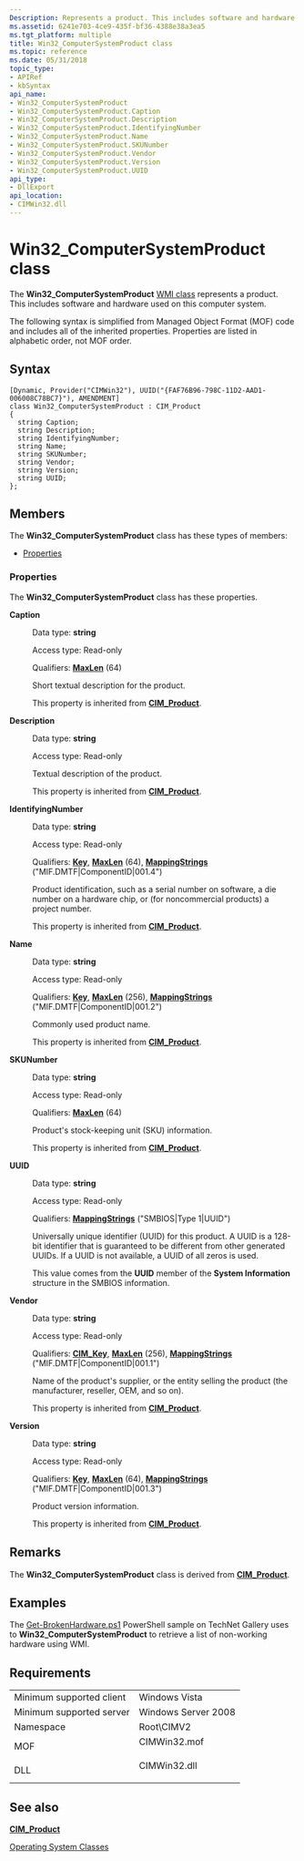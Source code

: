 ```yaml
---
Description: Represents a product. This includes software and hardware used on this computer system.
ms.assetid: 6241e703-4ce9-435f-bf36-4388e38a3ea5
ms.tgt_platform: multiple
title: Win32_ComputerSystemProduct class
ms.topic: reference
ms.date: 05/31/2018
topic_type: 
- APIRef
- kbSyntax
api_name: 
- Win32_ComputerSystemProduct
- Win32_ComputerSystemProduct.Caption
- Win32_ComputerSystemProduct.Description
- Win32_ComputerSystemProduct.IdentifyingNumber
- Win32_ComputerSystemProduct.Name
- Win32_ComputerSystemProduct.SKUNumber
- Win32_ComputerSystemProduct.Vendor
- Win32_ComputerSystemProduct.Version
- Win32_ComputerSystemProduct.UUID
api_type: 
- DllExport
api_location: 
- CIMWin32.dll
---
```


# Win32\_ComputerSystemProduct class

The **Win32\_ComputerSystemProduct** [WMI class](/windows/desktop/WmiSdk/retrieving-a-class) represents a product. This includes software and hardware used on this computer system.

The following syntax is simplified from Managed Object Format (MOF) code and includes all of the inherited properties. Properties are listed in alphabetic order, not MOF order.

## Syntax

``` syntax
[Dynamic, Provider("CIMWin32"), UUID("{FAF76B96-798C-11D2-AAD1-006008C78BC7}"), AMENDMENT]
class Win32_ComputerSystemProduct : CIM_Product
{
  string Caption;
  string Description;
  string IdentifyingNumber;
  string Name;
  string SKUNumber;
  string Vendor;
  string Version;
  string UUID;
};
```

## Members

The **Win32\_ComputerSystemProduct** class has these types of members:

-   [Properties](#properties)

### Properties

The **Win32\_ComputerSystemProduct** class has these properties.

<dl> <dt>

**Caption**
</dt> <dd> <dl> <dt>

Data type: **string**
</dt> <dt>

Access type: Read-only
</dt> <dt>

Qualifiers: [**MaxLen**](/windows/desktop/WmiSdk/standard-qualifiers) (64)
</dt> </dl>

Short textual description for the product.

This property is inherited from [**CIM\_Product**](cim-product.md).

</dd> <dt>

**Description**
</dt> <dd> <dl> <dt>

Data type: **string**
</dt> <dt>

Access type: Read-only
</dt> </dl>

Textual description of the product.

This property is inherited from [**CIM\_Product**](cim-product.md).

</dd> <dt>

**IdentifyingNumber**
</dt> <dd> <dl> <dt>

Data type: **string**
</dt> <dt>

Access type: Read-only
</dt> <dt>

Qualifiers: [**Key**](/windows/desktop/WmiSdk/key-qualifier), [**MaxLen**](/windows/desktop/WmiSdk/standard-qualifiers) (64), [**MappingStrings**](/windows/desktop/WmiSdk/standard-qualifiers) ("MIF.DMTF\|ComponentID\|001.4")
</dt> </dl>

Product identification, such as a serial number on software, a die number on a hardware chip, or (for noncommercial products) a project number.

This property is inherited from [**CIM\_Product**](cim-product.md).

</dd> <dt>

**Name**
</dt> <dd> <dl> <dt>

Data type: **string**
</dt> <dt>

Access type: Read-only
</dt> <dt>

Qualifiers: [**Key**](/windows/desktop/WmiSdk/key-qualifier), [**MaxLen**](/windows/desktop/WmiSdk/standard-qualifiers) (256), [**MappingStrings**](/windows/desktop/WmiSdk/standard-qualifiers) ("MIF.DMTF\|ComponentID\|001.2")
</dt> </dl>

Commonly used product name.

This property is inherited from [**CIM\_Product**](cim-product.md).

</dd> <dt>

**SKUNumber**
</dt> <dd> <dl> <dt>

Data type: **string**
</dt> <dt>

Access type: Read-only
</dt> <dt>

Qualifiers: [**MaxLen**](/windows/desktop/WmiSdk/standard-qualifiers) (64)
</dt> </dl>

Product's stock-keeping unit (SKU) information.

This property is inherited from [**CIM\_Product**](cim-product.md).

</dd> <dt>

**UUID**
</dt> <dd> <dl> <dt>

Data type: **string**
</dt> <dt>

Access type: Read-only
</dt> <dt>

Qualifiers: [**MappingStrings**](/windows/desktop/WmiSdk/standard-qualifiers) ("SMBIOS\|Type 1\|UUID")
</dt> </dl>

Universally unique identifier (UUID) for this product. A UUID is a 128-bit identifier that is guaranteed to be different from other generated UUIDs. If a UUID is not available, a UUID of all zeros is used.

This value comes from the **UUID** member of the **System Information** structure in the SMBIOS information.

</dd> <dt>

**Vendor**
</dt> <dd> <dl> <dt>

Data type: **string**
</dt> <dt>

Access type: Read-only
</dt> <dt>

Qualifiers: [**CIM\_Key**](/windows/desktop/WmiSdk/standard-wmi-qualifiers), [**MaxLen**](/windows/desktop/WmiSdk/standard-qualifiers) (256), [**MappingStrings**](/windows/desktop/WmiSdk/standard-qualifiers) ("MIF.DMTF\|ComponentID\|001.1")
</dt> </dl>

Name of the product's supplier, or the entity selling the product (the manufacturer, reseller, OEM, and so on).

This property is inherited from [**CIM\_Product**](cim-product.md).

</dd> <dt>

**Version**
</dt> <dd> <dl> <dt>

Data type: **string**
</dt> <dt>

Access type: Read-only
</dt> <dt>

Qualifiers: [**Key**](/windows/desktop/WmiSdk/key-qualifier), [**MaxLen**](/windows/desktop/WmiSdk/standard-qualifiers) (64), [**MappingStrings**](/windows/desktop/WmiSdk/standard-qualifiers) ("MIF.DMTF\|ComponentID\|001.3")
</dt> </dl>

Product version information.

This property is inherited from [**CIM\_Product**](cim-product.md).

</dd> </dl>

## Remarks

The **Win32\_ComputerSystemProduct** class is derived from [**CIM\_Product**](cim-product.md).

## Examples

The [Get-BrokenHardware.ps1](https://Gallery.TechNet.Microsoft.Com/dbb678f4-b95b-45c3-bc8b-2ae2d052448e) PowerShell sample on TechNet Gallery uses to **Win32\_ComputerSystemProduct** to retrieve a list of non-working hardware using WMI.

## Requirements



|                                     |                                                                                         |
|-------------------------------------|-----------------------------------------------------------------------------------------|
| Minimum supported client<br/> | Windows Vista<br/>                                                                |
| Minimum supported server<br/> | Windows Server 2008<br/>                                                          |
| Namespace<br/>                | Root\\CIMV2<br/>                                                                  |
| MOF<br/>                      | <dl> <dt>CIMWin32.mof</dt> </dl> |
| DLL<br/>                      | <dl> <dt>CIMWin32.dll</dt> </dl> |



## See also

<dl> <dt>

[**CIM\_Product**](cim-product.md)
</dt> <dt>

[Operating System Classes](/previous-versions//aa392727(v=vs.85))
</dt> </dl>

 

